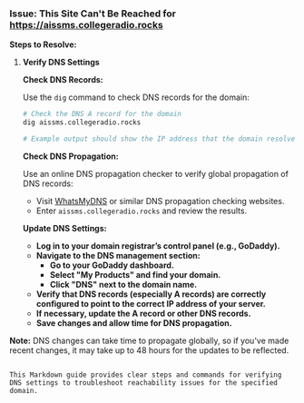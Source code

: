
### Issue: This Site Can't Be Reached for https://aissms.collegeradio.rocks

**Steps to Resolve:**

1. **Verify DNS Settings**

   **Check DNS Records:**

   Use the `dig` command to check DNS records for the domain:

   ```bash
   # Check the DNS A record for the domain
   dig aissms.collegeradio.rocks

   # Example output should show the IP address that the domain resolves to
   ```

   **Check DNS Propagation:**

   Use an online DNS propagation checker to verify global propagation of DNS records:

   - Visit [WhatsMyDNS](https://www.whatsmydns.net/) or similar DNS propagation checking websites.
   - Enter `aissms.collegeradio.rocks` and review the results.

   **Update DNS Settings:**

   - **Log in to your domain registrar’s control panel (e.g., GoDaddy).**
   - **Navigate to the DNS management section:**
     - **Go to your GoDaddy dashboard.**
     - **Select "My Products" and find your domain.**
     - **Click "DNS" next to the domain name.**
   - **Verify that DNS records (especially A records) are correctly configured to point to the correct IP address of your server.**
   - **If necessary, update the A record or other DNS records.**
   - **Save changes and allow time for DNS propagation.**

**Note:** DNS changes can take time to propagate globally, so if you've made recent changes, it may take up to 48 hours for the updates to be reflected.
```

This Markdown guide provides clear steps and commands for verifying DNS settings to troubleshoot reachability issues for the specified domain.
